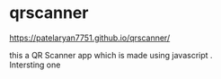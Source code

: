 # qrscanner
https://patelaryan7751.github.io/qrscanner/

this a QR Scanner app which is made using javascript .  
Intersting one
